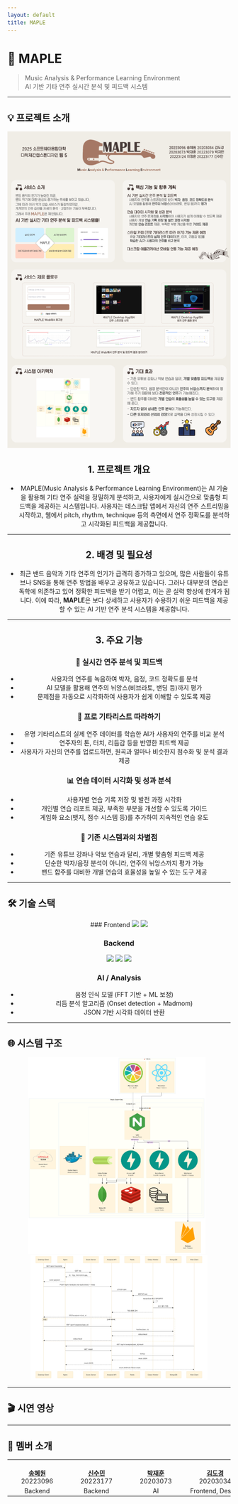 ```yaml
---
layout: default
title: MAPLE
---
```


# 🎸 MAPLE
> Music Analysis & Performance Learning Environment  
> AI 기반 기타 연주 실시간 분석 및 피드백 시스템

---

<h2 id="about">💡 프로젝트 소개</h2>
<div align="center">
  <img src="assets/poster.png" alt="포스터" width="600" />

  ## 1. 프로젝트 개요
  - MAPLE(Music Analysis & Performance Learning Environment)는 AI 기술을 활용해 기타 연주 실력을 정밀하게 분석하고, 사용자에게 실시간으로 맞춤형 피드백을 제공하는 시스템입니다. 사용자는 데스크탑 앱에서 자신의 연주 스트리밍을 시작하고, 웹에서 pitch, rhythm, technique 등의 측면에서 연주 정확도를 분석하고 시각화된 피드백을 제공합니다.
  
  ---
  
  ## 2. 배경 및 필요성
  - 최근 밴드 음악과 기타 연주의 인기가 급격히 증가하고 있으며, 많은 사람들이 유튜브나 SNS을 통해 연주 방법을 배우고 공유하고 있습니다. 그러나 대부분의 연습은 독학에 의존하고 있어 정확한 피드백을 받기 어렵고, 이는 곧 실력 향상에 한계가 됩니다. 이에 따라, **MAPLE**은 보다 상세하고 사용자가 수용하기 쉬운 피드백을 제공할 수 있는 AI 기반 연주 분석 시스템을 제공합니다.
  
  ---
  
  ## 3. 주요 기능
  ### 🎵 실시간 연주 분석 및 피드백
  - 사용자의 연주를 녹음하여 박자, 음정, 코드 정확도를 분석
  - AI 모델을 활용해 연주의 뉘앙스(비브라토, 밴딩 등)까지 평가
  - 문제점을 자동으로 시각화하여 사용자가 쉽게 이해할 수 있도록 제공
  
  ### 🎸 프로 기타리스트 따라하기
  - 유명 기타리스트의 실제 연주 데이터를 학습한 AI가 사용자의 연주를 비교 분석
  - 연주자의 톤, 터치, 리듬감 등을 반영한 피드백 제공
  - 사용자가 자신의 연주를 업로드하면, 원곡과 얼마나 비슷한지 점수화 및 분석 결과 제공
  
  ### 📊 연습 데이터 시각화 및 성과 분석
  - 사용자별 연습 기록 저장 및 발전 과정 시각화
  - 개인별 연습 리포트 제공, 부족한 부분을 개선할 수 있도록 가이드
  - 게임화 요소(뱃지, 점수 시스템 등)를 추가하여 지속적인 연습 유도
  
  ### 🚀 기존 시스템과의 차별점
  - 기존 유튜브 강좌나 악보 연습과 달리, 개별 맞춤형 피드백 제공
  - 단순한 박자/음정 분석이 아니라, 연주의 뉘앙스까지 평가 가능
  - 밴드 합주를 대비한 개별 연습의 효율성을 높일 수 있는 도구 제공
</div>

---

<h2 id="tech-stack">🛠 기술 스택</h2>
<div align="center">
  ### Frontend
  <img src="https://img.shields.io/badge/react-%2320232a.svg?style=for-the-badge&logo=react&logoColor=%2361DAFB"/>
  <img src="https://img.shields.io/badge/tailwindcss-%2338B2AC.svg?style=for-the-badge&logo=tailwind-css&logoColor=white"/>
  
  ### Backend
  <img src="https://img.shields.io/badge/python-3670A0?style=for-the-badge&logo=python&logoColor=ffdd54"/>
  <img src="https://img.shields.io/badge/FastAPI-005571?style=for-the-badge&logo=fastapi"/>
  <img src="https://img.shields.io/badge/firebase-%23039BE5.svg?style=for-the-badge&logo=firebase"/>
  
  ### AI / Analysis
  - 음정 인식 모델 (FFT 기반 + ML 보정)
  - 리듬 분석 알고리즘 (Onset detection + Madmom)
  - JSON 기반 시각화 데이터 반환
</div>

---

<h2 id="architecture">🌐 시스템 구조</h2>
<div align="center">
  <img src="assets/system architecture_01.png" alt="시스템 아키텍처 1" width="400" style="margin-right: 10px;" />
  <img src="assets/system architecture_02.png" alt="시스템 아키텍처 2" width="400" />
</div>

---

## 🎬 시연 영상

---

<h2 id="contact">👥 멤버 소개</h2>
<div align="center">
  <table>
    <tr align="center">
      <td style="min-width: 120px;">
        <a href="https://github.com/20223096">
          <br />
          <b>송혜원</b>
        </a>
        <br />
        20223096
      </td>
      <td style="min-width: 120px;">
        <a href="https://github.com/syngrxm">
          <br />
          <b>신수민</b>
        </a>
        <br />
        20223177
      </td>
      <td style="min-width: 120px;">
        <a href="https://github.com/lovelyoverflow">
          <br />
          <b>박재훈</b>
        </a>
        <br />
        20203073
      </td>
      <td style="min-width: 120px;">
        <a href="https://github.com/dgKim1">
          <br />
          <b>김도경</b>
        </a>
        <br />
        20203034
      </td>
      <td style="min-width: 120px;">
        <a href="https://github.com/qkrwlalss">
          <br />
          <b>박지민</b>
        </a>
        <br />
        20223079
      </td>
      <td style="min-width: 120px;">
        <a href="https://github.com/lyun1015">
          <br />
          <b>이정윤</b>
        </a>
        <br />
        20223124
      </td>
    </tr>
    <tr align="center">
      <td>Backend</td>
      <td>Backend</td>
      <td>AI</td>
      <td>Frontend, Design</td>
      <td>Frontend, Design</td>
      <td>Frontend, Design</td>
    </tr>
  </table>
</div>
